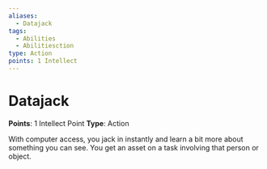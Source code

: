 ```yaml
---
aliases:
  - Datajack
tags:
  - Abilities
  - Abilitiesction
type: Action
points: 1 Intellect
---
```


# Datajack

**Points**: 1 Intellect Point
**Type**: Action

With computer access, you jack in instantly and learn a bit more about something you can see. You get an asset on a task involving that person or object.
